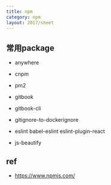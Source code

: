 ```yaml
---
title: npm
category: npm
layout: 2017/sheet
---
```


## 常用package

- anywhere
- cnpm
- pm2
- gitbook
- gitbook-cli
- gitignore-to-dockerignore


- eslint babel-eslint eslint-plugin-react
- js-beautify

## ref
- https://www.npmjs.com/

